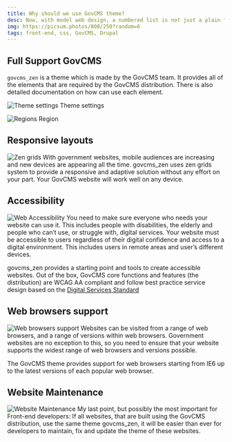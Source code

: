 ```yaml
---
title: Why should we use GovCMS theme?
desc: Now, with model web design, a numbered list is not just a plain figure. It can be a different font, size, position, colour, background and whatever.
img: https://picsum.photos/800/250?random=6
tags: front-end, css, GovCMS, Drupal
---
```


## Full Support GovCMS
`govcms_zen` is a theme which is made by the GovCMS team.  It provides all of the elements that are required by the GovCMS distribution. There is also detailed documentation on how can use each element.

![Theme settings](https://www.lilengine.co/sites/default/files/inline-images/Screen%20Shot%202018-05-18%20at%2013.36.42.png "Screenshot of code")
Theme settings

![Regions](https://www.lilengine.co/sites/default/files/inline-images/Screen%20Shot%202018-05-18%20at%2013.37.30.png)
Region

## Responsive layouts
![Zen grids](https://www.lilengine.co/sites/default/files/inline-images/limitless-layouts.png)
With government websites, mobile audiences are increasing and new devices are appearing all the time. govcms_zen uses zen grids system to provide a responsive and adaptive solution without any effort on your part. Your GovCMS website will work well on any device.

## Accessibility
![Web Accessibility](https://www.lilengine.co/sites/default/files/inline-images/606090-636509991059676901-16x9.jpg)
You need to make sure everyone who needs your website can use it. This includes people with disabilities, the elderly and people who can’t use, or struggle with, digital services. Your website must be accessible to users regardless of their digital confidence and access to a digital environment. This includes users in remote areas and user’s different devices.

govcms_zen provides a starting point and tools to create accessible websites. Out of the box, GovCMS core functions and features (the distribution) are WCAG AA compliant and follow best practice service design based on the [Digital Services Standard](https://www.dta.gov.au/standard/)

## Web browsers support
![Web browsers support](https://www.lilengine.co/sites/default/files/inline-images/browsericons-768x329.png)
Websites can be visited from a range of web browsers, and a range of versions within web browsers. Government websites are no exception to this, so you need to ensure that your website supports the widest range of web browsers and versions possible.

The GovCMS theme provides support for web browsers starting from IE6 up to the latest versions of each popular web browser.

## Website Maintenance
![Website Maintenance](https://www.lilengine.co/sites/default/files/inline-images/web-maintenance.png)
My last point, but possibly the most important for Front-end developers: If all websites, that are built using the GovCMS distribution, use the same theme govcms_zen, it will be easier than ever for developers to maintain, fix and update the theme of these websites.




